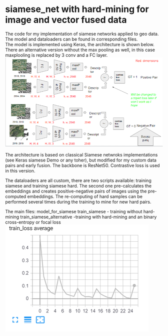 # siamese_net with hard-mining for image and vector fused data
The code for my implementation of siamese networks applied to geo data. The model and dataloaders can be found in corresponding files.  
The model is implemented using Keras, the architecture is shown below. There an alternative version without the max pooling as well, in this case maxplooling is replaced by 3 conv and a FC layer.
![alt text](https://github.com/margokhokhlova/siamese_net/blob/master/architecture.png)

The architecture is based on classical Siamese netwroks implementations (see Keras siamese Demo or any toher), but modified for my custom data pairs and early fusion. The backbone is ResNet50. Contrastive loss is used in this version.

The dataloaders are all custom, there are two scripts available: training siamese and training siamese hard. The second one pre-calculates the embeddings and creates positive-negative pairs of images using the pre-computed embeddings. The re-computing of hard samples can be performed several times during the training to mine for new hard pairs.

The main files:
model_for_siamese
train_siamese - training without hard-mining
train_siamese_alternative -training with hard-mining and an binary cross-entropy or focal loss
![alt text](https://github.com/margokhokhlova/siamese_net/blob/master/train_loss.png)
